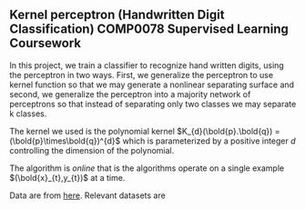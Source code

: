## Kernel perceptron (Handwritten Digit Classification) COMP0078 Supervised Learning Coursework
 
In this project, we train a classifier to recognize hand written digits, using the perceptron in two ways. First, we generalize the perceptron to use kernel function so that we may generate a nonlinear separating surface and second, we generalize the perceptron into a majority network of perceptrons so that instead of separating only two classes we may separate k classes.

The kernel we used is the polynomial kernel $K_{d}(\bold{p}.\bold{q}) = (\bold{p}\times\bold{q})^{d}$ which is parameterized by a positive integer $d$ controlling the dimension of the polynomial.

The algorithm is *online* that is the algorithms operate on a single example $(\bold{x}_{t},y_{t})$ at a time.

Data are from [here]( http://www0.cs.ucl.ac.uk/staff/M.Herbster/SL/misc/). Relevant datasets are 
